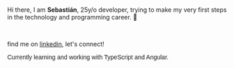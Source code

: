 ### 
  <div style="text-align: justify;"><p>Hi there, I am <strong> Sebastián</strong>, 25y/o developer, trying to make my very first steps in the technology and programming career. 💫</p>
  <br>
  <p>find me on  <a href="https://www.linkedin.com/in/sebgarridor/">linkedin</a>, let's connect!
  </p>

  <p style="font-family:Verdana, Geneva, Tahoma, sans-serif"> Currently learning and working with TypeScript and Angular.</p>
 </div>


<!--
**sebgarridor/sebgarridor** is a ✨ _special_ ✨ repository because its `README.md` (this file) appears on your GitHub profile.

Here are some ideas to get you started:

- 🔭 I’m currently working on ...
- 🌱 I’m currently learning ...
- 👯 I’m looking to collaborate on ...
- 🤔 I’m looking for help with ...
- 💬 Ask me about ...
- 📫 How to reach me: ...
- 😄 Pronouns: ...
- ⚡ Fun fact: ...
-->
